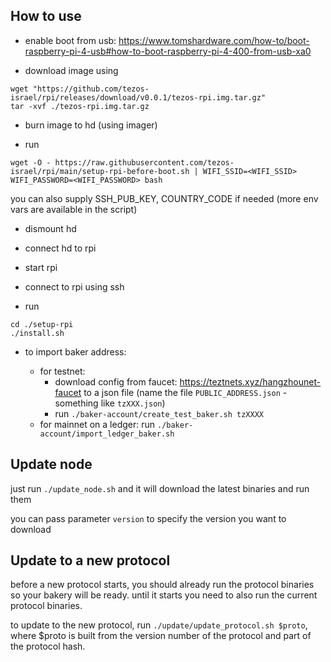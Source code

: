 ## How to use

- enable boot from usb: https://www.tomshardware.com/how-to/boot-raspberry-pi-4-usb#how-to-boot-raspberry-pi-4-400-from-usb-xa0

- download image using

```
wget "https://github.com/tezos-israel/rpi/releases/download/v0.0.1/tezos-rpi.img.tar.gz"
tar -xvf ./tezos-rpi.img.tar.gz
```

- burn image to hd (using imager)

- run

```shell
wget -O - https://raw.githubusercontent.com/tezos-israel/rpi/main/setup-rpi-before-boot.sh | WIFI_SSID=<WIFI_SSID> WIFI_PASSWORD=<WIFI_PASSWORD> bash
```

you can also supply SSH_PUB_KEY, COUNTRY_CODE if needed (more env vars are available in the script)

- dismount hd

- connect hd to rpi
- start rpi

- connect to rpi using ssh

- run

```
cd ./setup-rpi
./install.sh
```

- to import baker address:

  - for testnet:
    - download config from faucet: https://teztnets.xyz/hangzhounet-faucet to a json file (name the file `PUBLIC_ADDRESS.json` - something like `tzXXX.json`)
    - run `./baker-account/create_test_baker.sh tzXXXX`
  - for mainnet on a ledger: run `./baker-account/import_ledger_baker.sh`

## Update node

just run `./update_node.sh` and it will download the latest binaries and run them

you can pass parameter `version` to specify the version you want to download

## Update to a new protocol

before a new protocol starts, you should already run the protocol binaries so your bakery will be ready. until it starts you need to also run the current protocol binaries.

to update to the new protocol, run `./update/update_protocol.sh $proto`, where $proto is built from the version number of the protocol and part of the protocol hash.
